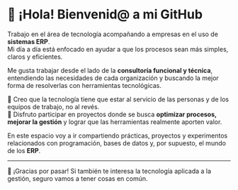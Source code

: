# 👋 ¡Hola! Bienvenid@ a mi GitHub  

Trabajo en el área de tecnología acompañando a empresas en el uso de **sistemas ERP**.  
Mi día a día está enfocado en ayudar a que los procesos sean más simples, claros y eficientes.  

Me gusta trabajar desde el lado de la **consultoría funcional y técnica**, entendiendo las necesidades de cada organización y buscando la mejor forma de resolverlas con herramientas tecnológicas.  

🔹 Creo que la tecnología tiene que estar al servicio de las personas y de los equipos de trabajo, no al revés.  
🔹 Disfruto participar en proyectos donde se busca **optimizar procesos, mejorar la gestión** y lograr que las herramientas realmente aporten valor.  

En este espacio voy a ir compartiendo prácticas, proyectos y experimentos relacionados con programación, bases de datos y, por supuesto, el mundo de los **ERP**.  

---

🚀 ¡Gracias por pasar! Si también te interesa la tecnología aplicada a la gestión, seguro vamos a tener cosas en común.  
